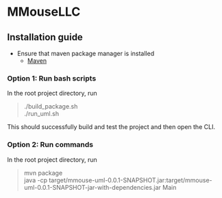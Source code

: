 # MMouseLLC

## Installation guide

* Ensure that maven package manager is installed
  * [Maven](https://maven.apache.org/install.html)

### Option 1: Run bash scripts

In the root project directory, run

> ./build_package.sh </br>
> ./run_uml.sh

This should successfully build and test the project and then open the CLI. 

### Option 2: Run commands 

In the root project directory, run

> mvn package </br>
> java -cp target/mmouse-uml-0.0.1-SNAPSHOT.jar:target/mmouse-uml-0.0.1-SNAPSHOT-jar-with-dependencies.jar Main
